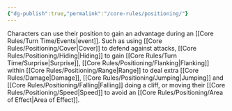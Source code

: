 ```yaml
---
{"dg-publish":true,"permalink":"/core-rules/positioning/"}
---
```


Characters can use their position to gain an advantage during an [[Core Rules/Turn Time/Events\|event]]. Such as using [[Core Rules/Positioning/Cover\|Cover]] to defend against attacks, [[Core Rules/Positioning/Hiding\|Hiding]] to gain [[Core Rules/Turn Time/Surprise\|Surprise]], [[Core Rules/Positioning/Flanking\|Flanking]] within [[Core Rules/Positioning/Range\|Range]] to deal extra [[Core Rules/Damage\|Damage]], [[Core Rules/Positioning/Jumping\|Jumping]] and [[Core Rules/Positioning/Falling\|Falling]] doing a cliff, or moving their [[Core Rules/Positioning/Speed\|Speed]] to avoid an [[Core Rules/Positioning/Area of Effect\|Area of Effect]].
